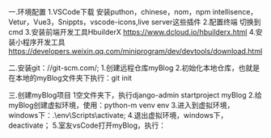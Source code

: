一.环境配置
1.VSCode下载 安装puthon，chinese，nom，npm intellisence，Vetur，Vue3，Snippts，vscode-icons,live server这些插件
2.配置终端
切换到cmd
3.安装前端开发工具HbuilderX https://www.dcloud.io/hbuilderx.html
4.安装小程序开发工具 https://developers.weixin.qq.com/miniprogram/dev/devtools/download.html

二.安装git：//git-scm.com/;
1.创建远程仓库myBlog
2.初始化本地仓库，也就是在本地的myBlog文件夹下执行：git init


三.创建myBlog项目
1空文件夹下，执行django-admin startproject myBlog
2.给myBlog创建虚拟环境，使用：python-m venv env
3.进入到虚拟环境，windows下：.\\env\\Scripts\\activate;
4.退出虚拟环境，windows下，deactivate；
5.室友vsCode打开myBlog，执行：
